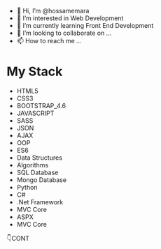- 👋 Hi, I’m @hossamemara
- 👀 I’m interested in Web Development
- 🌱 I’m currently learning Front End Development
- 💞️ I’m looking to collaborate on ...
- 📫 How to reach me ...

<h1>My Stack</h1> 
<ul>
  <li>HTML5</li>
  <li>CSS3</li>
  <li>BOOTSTRAP_4.6</li>
  <li>JAVASCRIPT</li>
  <li>SASS</li>
  <li>JSON</li>
  <li>AJAX</li>
  <li>OOP</li>
  <li>ES6</li>
  <li>Data Structures</li>
  <li>Algorithms</li>
  <li>SQL Database</li>
  <li>Mongo Database</li>
  <li>Python</li>
  <li>C#</li>
  <li>.Net Framework</li>
  <li>MVC Core</li>
  <li>ASPX</li>
  <li>MVC Core</li>
</ul>
👇CONT
